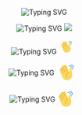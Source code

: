 <p align="center">
  <img src="https://readme-typing-svg.demolab.com?font=Fira+Code&weight=200&pause=500&color=E22CF7&width=300&lines=Welcome+to+my+Github!+" alt="Typing SVG">
</p>

<p align="center">
  <img src="https://readme-typing-svg.demolab.com?font=Fira+Code&weight=200&pause=500&color=E22CF7&width=300&lines=Welcome+to+my+Github!+" alt="Typing SVG"> <img src="https://tenor.com/iA6E1PxrpRR.gif" width="100px">
</p>

<p align="center">
  <img src="https://readme-typing-svg.demolab.com?font=Fira+Code&weight=200&pause=500&color=E22CF7&width=300&lines=Welcome+to+my+Github!+" alt="Typing SVG"> <img src="https://raw.githubusercontent.com/gregoryozaki/gregoryozaki/main/utils/jake-is.gif" width="30px">
</p>

<p align="center">
  <img src="https://readme-typing-svg.demolab.com?font=Fira+Code&weight=200&pause=500&color=E22CF7&width=300&lines=Welcome+to+my+Github!+" alt="Typing SVG" align="middle"> <img src="https://raw.githubusercontent.com/gregoryozaki/gregoryozaki/main/utils/jake-is.gif" width="40px" align="middle">
</p>

<p align="center">
  <img src="https://readme-typing-svg.demolab.com?font=Fira+Code&weight=200&pause=500&color=E22CF7&width=300&lines=Welcome+to+my+Github!+" alt="Typing SVG" align="middle"><img src="https://raw.githubusercontent.com/gregoryozaki/gregoryozaki/main/utils/jake-is.gif" width="40px" align="middle">
</p>
